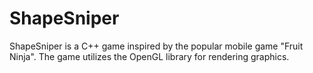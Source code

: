 # ShapeSniper

ShapeSniper is a C++ game inspired by the popular mobile game "Fruit Ninja".
The game utilizes the OpenGL library for rendering graphics.
